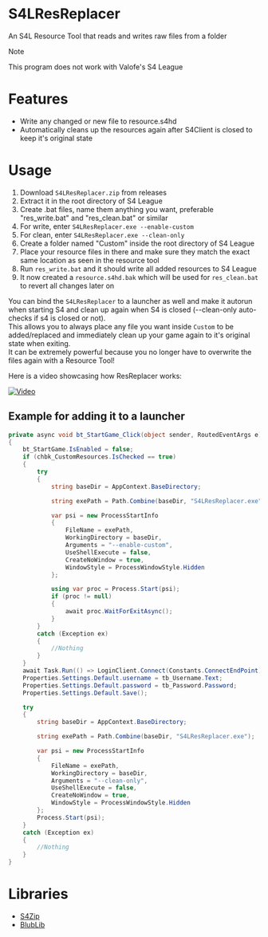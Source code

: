 # S4LResReplacer
An S4L Resource Tool that reads and writes raw files from a folder

> [!NOTE]
> This program does not work with Valofe's S4 League

# Features
* Write any changed or new file to resource.s4hd
* Automatically cleans up the resources again after S4Client is closed to keep it's original state

# Usage
1. Download `S4LResReplacer.zip` from releases
2. Extract it in the root directory of S4 League
3. Create .bat files, name them anything you want, preferable "res_write.bat" and "res_clean.bat" or similar
4. For write, enter `S4LResReplacer.exe --enable-custom`
5. For clean, enter `S4LResReplacer.exe --clean-only`
6. Create a folder named "Custom" inside the root directory of S4 League
7. Place your resource files in there and make sure they match the exact same location as seen in the resource tool
8. Run `res_write.bat` and it should write all added resources to S4 League
9. It now created a `resource.s4hd.bak` which will be used for `res_clean.bat` to revert all changes later on

You can bind the `S4LResReplacer` to a launcher as well and make it autorun when starting S4 and clean up again when S4 is closed (--clean-only auto-checks if s4 is closed or not).  
This allows you to always place any file you want inside `Custom` to be added/replaced and immediately clean up your game again to it's original state when exiting.  
It can be extremely powerful because you no longer have to overwrite the files again with a Resource Tool!    

Here is a video showcasing how ResReplacer works:  

[![Video](https://img.youtube.com/vi/LKlhf-vbCb4/0.jpg)](https://www.youtube.com/watch?v=LKlhf-vbCb4&ab_channel=Dekirai)

## Example for adding it to a launcher
```csharp
private async void bt_StartGame_Click(object sender, RoutedEventArgs e)
{
    bt_StartGame.IsEnabled = false;
    if (chbk_CustomResources.IsChecked == true)
    {
        try
        {
            string baseDir = AppContext.BaseDirectory;

            string exePath = Path.Combine(baseDir, "S4LResReplacer.exe");

            var psi = new ProcessStartInfo
            {
                FileName = exePath,
                WorkingDirectory = baseDir,
                Arguments = "--enable-custom",
                UseShellExecute = false,
                CreateNoWindow = true,
                WindowStyle = ProcessWindowStyle.Hidden
            };

            using var proc = Process.Start(psi);
            if (proc != null)
            {
                await proc.WaitForExitAsync();
            }
        }
        catch (Exception ex)
        {
            //Nothing
        }
    }
    await Task.Run(() => LoginClient.Connect(Constants.ConnectEndPoint));
    Properties.Settings.Default.username = tb_Username.Text;
    Properties.Settings.Default.password = tb_Password.Password;
    Properties.Settings.Default.Save();

    try
    {
        string baseDir = AppContext.BaseDirectory;

        string exePath = Path.Combine(baseDir, "S4LResReplacer.exe");

        var psi = new ProcessStartInfo
        {
            FileName = exePath,
            WorkingDirectory = baseDir,
            Arguments = "--clean-only",
            UseShellExecute = false,
            CreateNoWindow = true,
            WindowStyle = ProcessWindowStyle.Hidden
        };
        Process.Start(psi);
    }
    catch (Exception ex)
    {
        //Nothing
    }
}
```

# Libraries
- [S4Zip](https://github.com/wtfblub/NetspherePirates/blob/dev/src/Netsphere.Resource/S4Zip.cs)
- [BlubLib](https://gitlab.com/wtfblub/BlubLib/-/tree/dev/src/BlubLib)
